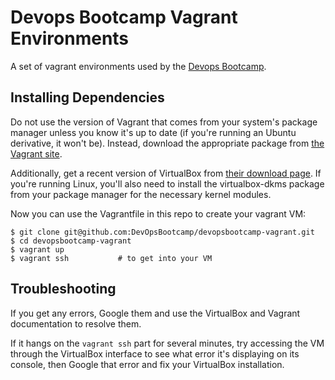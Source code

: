 Devops Bootcamp Vagrant Environments
====================================

A set of vagrant environments used by the [Devops Bootcamp][1].

[1]: http://devopsbootcamp.osuosl.org

Installing Dependencies
-----------------------

Do not use the version of Vagrant that comes from your system's package manager
unless you know it's up to date (if you're running an Ubuntu derivative, it
won't be). Instead, download the appropriate package from [the Vagrant site][2].

[2]: http://www.vagrantup.com/downloads.html

Additionally, get a recent version of VirtualBox from [their download page][3]. 
If you're running Linux, you'll also need to install the virtualbox-dkms
package from your package manager for the necessary kernel modules. 

[3]: https://www.virtualbox.org/wiki/Downloads

Now you can use the Vagrantfile in this repo to create your vagrant VM: 

```
$ git clone git@github.com:DevOpsBootcamp/devopsbootcamp-vagrant.git
$ cd devopsbootcamp-vagrant
$ vagrant up
$ vagrant ssh           # to get into your VM
```

Troubleshooting
---------------

If you get any errors, Google them and use the VirtualBox and Vagrant
documentation to resolve them. 

If it hangs on the `vagrant ssh` part for several minutes, try accessing the VM
through the VirtualBox interface to see what error it's displaying on its
console, then Google that error and fix your VirtualBox installation.
